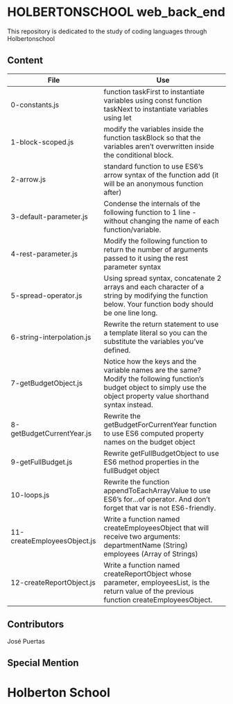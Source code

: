 # HOLBERTONSCHOOL web_back_end

This repository is dedicated to the study of coding
languages through Holbertonschool

## Content

|File|Use|
|---------|---------------------------|
|0-constants.js|function taskFirst to instantiate variables using const function taskNext to instantiate variables using let|
|1-block-scoped.js|modify the variables inside the function taskBlock so that the variables aren’t overwritten inside the conditional block.|
|2-arrow.js| standard function to use ES6’s arrow syntax of the function add (it will be an anonymous function after)|
|3-default-parameter.js|Condense the internals of the following function to 1 line - without changing the name of each function/variable.|
|4-rest-parameter.js|Modify the following function to return the number of arguments passed to it using the rest parameter syntax|
|5-spread-operator.js|Using spread syntax, concatenate 2 arrays and each character of a string by modifying the function below. Your function body should be one line long.|
|6-string-interpolation.js|Rewrite the return statement to use a template literal so you can the substitute the variables you’ve defined.|
|7-getBudgetObject.js|Notice how the keys and the variable names are the same? Modify the following function’s budget object to simply use the object property value shorthand syntax instead.|
|8-getBudgetCurrentYear.js|Rewrite the getBudgetForCurrentYear function to use ES6 computed property names on the budget object|
|9-getFullBudget.js|Rewrite getFullBudgetObject to use ES6 method properties in the fullBudget object|
|10-loops.js|Rewrite the function appendToEachArrayValue to use ES6’s for...of operator. And don’t forget that var is not ES6-friendly.|
|11-createEmployeesObject.js|Write a function named createEmployeesObject that will receive two arguments: departmentName (String) employees (Array of Strings)|
|12-createReportObject.js|Write a function named createReportObject whose parameter, employeesList, is the return value of the previous function createEmployeesObject.|

## Contributors

José Puertas

## Special Mention

# Holberton School